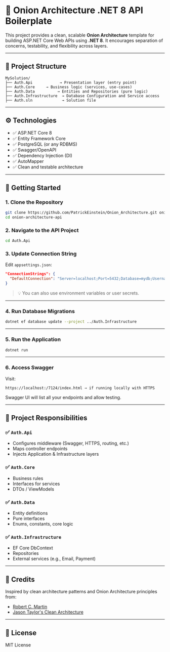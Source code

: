 # 🧵 Onion Architecture .NET 8 API Boilerplate

This project provides a clean, scalable **Onion Architecture** template for building ASP.NET Core Web APIs using **.NET 8**. It encourages separation of concerns, testability, and flexibility across layers.

---

## 📁 Project Structure

```
MySolution/
├── Auth.Api            → Presentation layer (entry point)
├── Auth.Core     → Business logic (services, use-cases)
├── Auth.Data          → Entities and Repositories (pure logic)
├── Auth.Infrastructure  → Database Configuration and Service access
├── Auth.sln             → Solution file
```

---

## ⚙️ Technologies

* ✅ ASP.NET Core 8
* ✅ Entity Framework Core
* ✅ PostgreSQL (or any RDBMS)
* ✅ Swagger/OpenAPI
* ✅ Dependency Injection (DI)
* ✅ AutoMapper
* ✅ Clean and testable architecture

---

## 🚀 Getting Started

### 1. Clone the Repository

```bash
git clone https://github.com/PatrickEinstein/Onion_Architecture.git onion-architecture-api
cd onion-architecture-api
```

### 2. Navigate to the API Project

```bash
cd Auth.Api
```

### 3. Update Connection String

Edit `appsettings.json`:

```json
"ConnectionStrings": {
  "DefaultConnection": "Server=localhost;Port=5432;Database=mydb;Username=postgres;Password=password"
}
```

> 💡 You can also use environment variables or user secrets.

---

### 4. Run Database Migrations

```bash
dotnet ef database update --project ../Auth.Infrastructure
```

---

### 5. Run the Application

```bash
dotnet run
```

---

### 6. Access Swagger

Visit:

```
https://localhost:/7124/index.html → if running locally with HTTPS
```

Swagger UI will list all your endpoints and allow testing.

---

## 🔌 Project Responsibilities

### ✅ `Auth.Api`

* Configures middleware (Swagger, HTTPS, routing, etc.)
* Maps controller endpoints
* Injects Application & Infrastructure layers

### ✅ `Auth.Core`

* Business rules
* Interfaces for services
* DTOs / ViewModels

### ✅ `Auth.Data`

* Entity definitions
* Pure interfaces
* Enums, constants, core logic

### ✅ `Auth.Infrastructure`

* EF Core DbContext
* Repositories
* External services (e.g., Email, Payment)


---

## 📌 Credits

Inspired by clean architecture patterns and Onion Architecture principles from:

* [Robert C. Martin](https://blog.cleancoder.com/)
* [Jason Taylor's Clean Architecture](https://github.com/jasontaylordev/CleanArchitecture)

---

## 📜 License

MIT License
